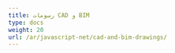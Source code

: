 ```yaml
---
title: رسومات CAD و BIM
type: docs
weight: 20
url: /ar/javascript-net/cad-and-bim-drawings/
---
```

